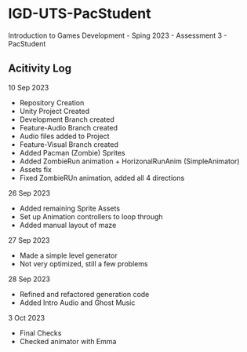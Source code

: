 # IGD-UTS-PacStudent
Introduction to Games Development - Sping 2023 - Assessment 3 - PacStudent

Acitivity Log
-------------

10 Sep 2023
- Repository Creation
- Unity Project Created
- Development Branch created
- Feature-Audio Branch created
- Audio files added to Project
- Feature-Visual Branch created
- Added Pacman (Zombie) Sprites
- Added ZombieRun animation + HorizonalRunAnim (SimpleAnimator)
- Assets fix
- Fixed ZombieRUn animation, added all 4 directions

26 Sep 2023
- Added remaining Sprite Assets
- Set up Animation controllers to loop through
- Added manual layout of maze

27 Sep 2023
- Made a simple level generator
- Not very optimized, still a few problems

28 Sep 2023
- Refined and refactored generation code
- Added Intro Audio and Ghost Music

3 Oct 2023
- Final Checks
- Checked animator with Emma